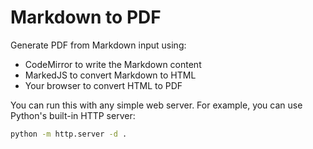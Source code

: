 # Markdown to PDF

Generate PDF from Markdown input using:

- CodeMirror to write the Markdown content
- MarkedJS to convert Markdown to HTML
- Your browser to convert HTML to PDF

You can run this with any simple web server. For example, you can use Python's built-in HTTP server:

```bash
python -m http.server -d .
```
